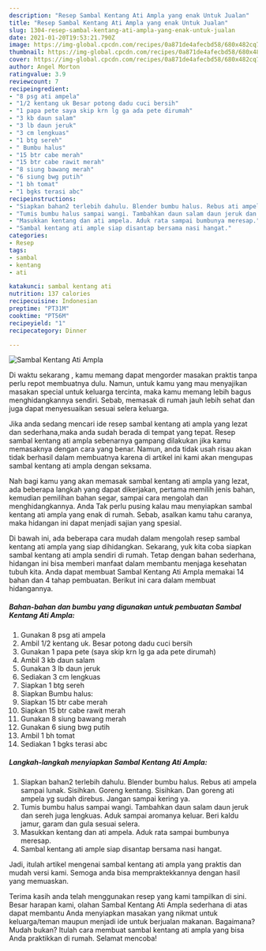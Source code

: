 ```yaml
---
description: "Resep Sambal Kentang Ati Ampla yang enak Untuk Jualan"
title: "Resep Sambal Kentang Ati Ampla yang enak Untuk Jualan"
slug: 1304-resep-sambal-kentang-ati-ampla-yang-enak-untuk-jualan
date: 2021-01-20T19:53:21.790Z
image: https://img-global.cpcdn.com/recipes/0a871de4afecbd58/680x482cq70/sambal-kentang-ati-ampla-foto-resep-utama.jpg
thumbnail: https://img-global.cpcdn.com/recipes/0a871de4afecbd58/680x482cq70/sambal-kentang-ati-ampla-foto-resep-utama.jpg
cover: https://img-global.cpcdn.com/recipes/0a871de4afecbd58/680x482cq70/sambal-kentang-ati-ampla-foto-resep-utama.jpg
author: Angel Morton
ratingvalue: 3.9
reviewcount: 7
recipeingredient:
- "8 psg ati ampela"
- "1/2 kentang uk Besar potong dadu cuci bersih"
- "1 papa pete saya skip krn lg ga ada pete dirumah"
- "3 kb daun salam"
- "3 lb daun jeruk"
- "3 cm lengkuas"
- "1 btg sereh"
- " Bumbu halus"
- "15 btr cabe merah"
- "15 btr cabe rawit merah"
- "8 siung bawang merah"
- "6 siung bwg putih"
- "1 bh tomat"
- "1 bgks terasi abc"
recipeinstructions:
- "Siapkan bahan2 terlebih dahulu. Blender bumbu halus. Rebus ati ampela sampai lunak. Sisihkan. Goreng kentang. Sisihkan. Dan goreng ati ampela yg sudah direbus. Jangan sampai kering ya."
- "Tumis bumbu halus sampai wangi. Tambahkan daun salam daun jeruk dan sereh juga lengkuas. Aduk sampai aromanya keluar. Beri kaldu jamur, garam dan gula sesuai selera."
- "Masukkan kentang dan ati ampela. Aduk rata sampai bumbunya meresap."
- "Sambal kentang ati ample siap disantap bersama nasi hangat."
categories:
- Resep
tags:
- sambal
- kentang
- ati

katakunci: sambal kentang ati 
nutrition: 137 calories
recipecuisine: Indonesian
preptime: "PT31M"
cooktime: "PT56M"
recipeyield: "1"
recipecategory: Dinner

---
```



![Sambal Kentang Ati Ampla](https://img-global.cpcdn.com/recipes/0a871de4afecbd58/680x482cq70/sambal-kentang-ati-ampla-foto-resep-utama.jpg)

Di waktu  sekarang , kamu memang dapat mengorder masakan praktis tanpa perlu repot membuatnya dulu. Namun, untuk kamu yang mau menyajikan masakan special untuk keluarga tercinta, maka kamu memang lebih bagus menghidangkannya sendiri. Sebab, memasak di rumah jauh lebih sehat dan juga dapat menyesuaikan sesuai selera keluarga.

Jika anda sedang mencari ide resep sambal kentang ati ampla yang lezat dan sederhana,maka anda sudah berada di tempat yang tepat. Resep sambal kentang ati ampla  sebenarnya gampang dilakukan jika kamu memasaknya dengan cara yang benar. Namun, anda tidak usah risau akan tidak berhasil dalam membuatnya 
karena di artikel ini kami akan mengupas sambal kentang ati ampla dengan seksama.  



Nah bagi kamu yang akan memasak sambal kentang ati ampla yang lezat, ada beberapa langkah yang dapat dikerjakan, pertama memilih jenis bahan, kemudian pemilihan bahan segar, sampai cara mengolah dan menghidangkannya. Anda Tak perlu pusing kalau mau menyiapkan sambal kentang ati ampla yang enak di rumah. Sebab, asalkan kamu  tahu caranya, maka hidangan ini dapat menjadi sajian yang spesial.

Di bawah ini, ada beberapa cara mudah dalam mengolah resep sambal kentang ati ampla yang siap dihidangkan. Sekarang, yuk kita coba siapkan sambal kentang ati ampla sendiri di rumah. Tetap dengan bahan sederhana, hidangan ini bisa memberi manfaat dalam membantu menjaga kesehatan tubuh kita. Anda dapat membuat Sambal Kentang Ati Ampla memakai 14 bahan dan 4 tahap pembuatan. Berikut ini cara dalam membuat hidangannya.

<!--inarticleads1-->

##### Bahan-bahan dan bumbu yang digunakan untuk pembuatan Sambal Kentang Ati Ampla:

1. Gunakan 8 psg ati ampela
1. Ambil 1/2 kentang uk. Besar potong dadu cuci bersih
1. Gunakan 1 papa pete (saya skip krn lg ga ada pete dirumah)
1. Ambil 3 kb daun salam
1. Gunakan 3 lb daun jeruk
1. Sediakan 3 cm lengkuas
1. Siapkan 1 btg sereh
1. Siapkan  Bumbu halus:
1. Siapkan 15 btr cabe merah
1. Siapkan 15 btr cabe rawit merah
1. Gunakan 8 siung bawang merah
1. Gunakan 6 siung bwg putih
1. Ambil 1 bh tomat
1. Sediakan 1 bgks terasi abc




<!--inarticleads2-->

##### Langkah-langkah menyiapkan Sambal Kentang Ati Ampla:

1. Siapkan bahan2 terlebih dahulu. Blender bumbu halus. Rebus ati ampela sampai lunak. Sisihkan. Goreng kentang. Sisihkan. Dan goreng ati ampela yg sudah direbus. Jangan sampai kering ya.
1. Tumis bumbu halus sampai wangi. Tambahkan daun salam daun jeruk dan sereh juga lengkuas. Aduk sampai aromanya keluar. Beri kaldu jamur, garam dan gula sesuai selera.
1. Masukkan kentang dan ati ampela. Aduk rata sampai bumbunya meresap.
1. Sambal kentang ati ample siap disantap bersama nasi hangat.




Jadi, itulah artikel mengenai  sambal kentang ati ampla  yang praktis dan mudah versi kami. Semoga anda bisa mempraktekkannya dengan hasil yang memuaskan. 

Terima kasih anda telah menggunakan resep yang kami tampilkan di sini. Besar harapan kami, olahan  Sambal Kentang Ati Ampla sederhana di atas dapat membantu Anda menyiapkan masakan yang nikmat untuk keluarga/teman maupun menjadi ide untuk berjualan makanan. Bagaimana? Mudah bukan? Itulah cara membuat sambal kentang ati ampla yang bisa Anda praktikkan di rumah. Selamat mencoba!

